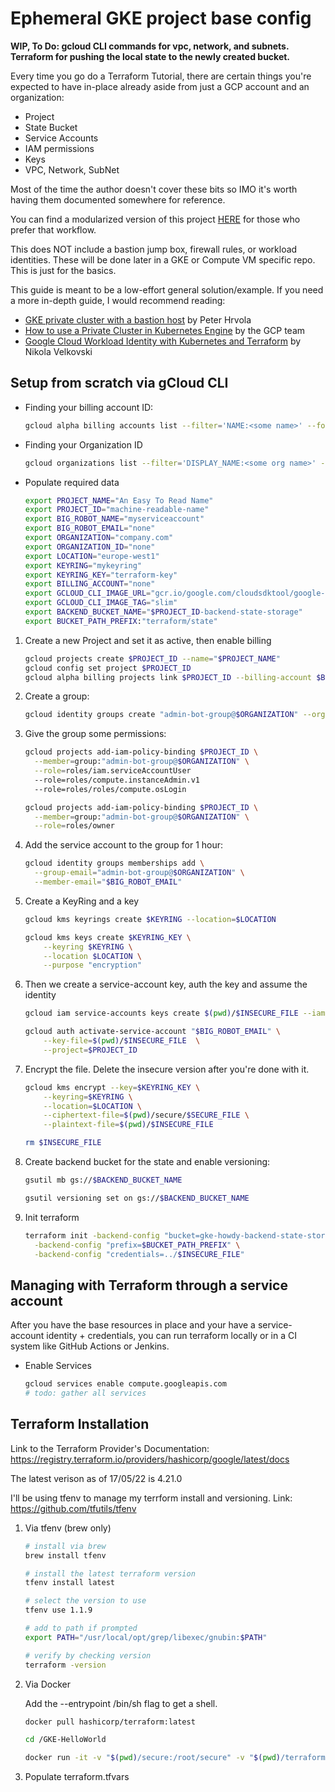 # Ephemeral GKE project base config

**WIP, To Do: gcloud CLI commands for vpc, network, and subnets. Terraform for pushing the local state to the newly created bucket.**


Every time you go do a Terraform Tutorial, there are certain things you're expected to have in-place already aside from just a GCP account and an organization:

- Project
- State Bucket
- Service Accounts
- IAM permissions
- Keys
- VPC, Network, SubNet

Most of the time the author doesn't cover these bits so IMO it's worth having them documented somewhere for reference.

You can find a modularized version of this project [HERE](https://github.com/cloudymax/modules-gcp-tf-base) for those who prefer that workflow.

This does NOT include a bastion jump box, firewall rules, or workload identities. These will be done later in a GKE or Compute VM specific repo. This is just for the basics.

This guide is meant to be a low-effort general solution/example.
If you need a more in-depth guide, I would recommend reading:

- [GKE private cluster with a bastion host](https://medium.com/google-cloud/gke-private-cluster-with-a-bastion-host-5480b44793a7) by Peter Hrvola
- [How to use a Private Cluster in Kubernetes Engine](https://github.com/GoogleCloudPlatform/gke-private-cluster-demo) by the GCP team
- [Google Cloud Workload Identity with Kubernetes and Terraform](https://www.cobalt.io/blog/google-cloud-workload-identity-with-kubernetes-and-terraform) by Nikola Velkovski

## Setup from scratch via gCloud CLI

- Finding your billing account ID:

  ```bash
  gcloud alpha billing accounts list --filter='NAME:<some name>' --format='value(ACCOUNT_ID)'
  ```

- Finding your Organization ID
  
  ```bash
  gcloud organizations list --filter='DISPLAY_NAME:<some org name>' --format='value(ID)'
  ```

- Populate required data

  ```bash
  export PROJECT_NAME="An Easy To Read Name"
  export PROJECT_ID="machine-readable-name"
  export BIG_ROBOT_NAME="myserviceaccount"
  export BIG_ROBOT_EMAIL="none"
  export ORGANIZATION="company.com"
  export ORGANIZATION_ID="none"
  export LOCATION="europe-west1"
  export KEYRING="mykeyring"
  export KEYRING_KEY="terraform-key"
  export BILLING_ACCOUNT="none"
  export GCLOUD_CLI_IMAGE_URL="gcr.io/google.com/cloudsdktool/google-cloud-cli"
  export GCLOUD_CLI_IMAGE_TAG="slim"
  export BACKEND_BUCKET_NAME="$PROJECT_ID-backend-state-storage"
  export BUCKET_PATH_PREFIX:"terraform/state"
  ```

1. Create a new Project and set it as active, then enable billing

    ```bash
    gcloud projects create $PROJECT_ID --name="$PROJECT_NAME"
    gcloud config set project $PROJECT_ID
    gcloud alpha billing projects link $PROJECT_ID --billing-account $BILLING_ACCOUNT
    ```

1. Create a group:

    ```bash
    gcloud identity groups create "admin-bot-group@$ORGANIZATION" --organization=$ORGANIZATION --display-name="top-level bot group" --description="Admin level access   robots"
    ```

2. Give the group some permissions:

    ```bash
    gcloud projects add-iam-policy-binding $PROJECT_ID \
      --member=group:"admin-bot-group@$ORGANIZATION" \
      --role=roles/iam.serviceAccountUser
      --role=roles/compute.instanceAdmin.v1
      --role=roles/roles/compute.osLogin

    gcloud projects add-iam-policy-binding $PROJECT_ID \
      --member=group:"admin-bot-group@$ORGANIZATION" \
      --role=roles/owner
    ```

4. Add the service account to the group for 1 hour:

    ```bash
    gcloud identity groups memberships add \
      --group-email="admin-bot-group@$ORGANIZATION" \
      --member-email="$BIG_ROBOT_EMAIL"
    ```

5. Create a KeyRing and a key

    ```bash
    gcloud kms keyrings create $KEYRING --location=$LOCATION

    gcloud kms keys create $KEYRING_KEY \
        --keyring $KEYRING \
        --location $LOCATION \
        --purpose "encryption"
    ```

6. Then we create a service-account key, auth the key and assume the identity

    ```bash
    gcloud iam service-accounts keys create $(pwd)/$INSECURE_FILE --iam-account="$BIG_ROBOT_EMAIL"

    gcloud auth activate-service-account "$BIG_ROBOT_EMAIL" \
        --key-file=$(pwd)/$INSECURE_FILE  \
        --project=$PROJECT_ID
    ```

7. Encrypt the file. Delete the insecure version after  you're done with it.

    ```bash
    gcloud kms encrypt --key=$KEYRING_KEY \
        --keyring=$KEYRING \
        --location=$LOCATION \
        --ciphertext-file=$(pwd)/secure/$SECURE_FILE \
        --plaintext-file=$(pwd)/$INSECURE_FILE

    rm $INSECURE_FILE
    ```

8. Create backend bucket for the state and enable versioning:

    ```bash
    gsutil mb gs://$BACKEND_BUCKET_NAME

    gsutil versioning set on gs://$BACKEND_BUCKET_NAME
    ```

7. Init terraform

    ```bash
    terraform init -backend-config "bucket=gke-howdy-backend-state-storage" \
      -backend-config "prefix=$BUCKET_PATH_PREFIX" \
      -backend-config "credentials=../$INSECURE_FILE" 
    ```

## Managing with Terraform through a service account

After you have the base resources in place and your have a service-account identity + credentials, you can run terraform locally or in a CI system like GitHub Actions or Jenkins.

- Enable Services 

  ```bash
  gcloud services enable compute.googleapis.com
  # todo: gather all services
  ```

## Terraform Installation

Link to the Terraform Provider's Documentation: https://registry.terraform.io/providers/hashicorp/google/latest/docs

The latest verison as of 17/05/22 is 4.21.0

I'll be using tfenv to manage my terrform install and versioning. Link: https://github.com/tfutils/tfenv

1. Via tfenv (brew only)

    ```bash
    # install via brew
    brew install tfenv

    # install the latest terraform version
    tfenv install latest

    # select the version to use 
    tfenv use 1.1.9

    # add to path if prompted
    export PATH="/usr/local/opt/grep/libexec/gnubin:$PATH"

    # verify by checking version
    terraform -version
    ```

2. Via Docker

    Add the --entrypoint /bin/sh flag to get a shell.

    ```bash
    docker pull hashicorp/terraform:latest

    cd /GKE-HelloWorld

    docker run -it -v "$(pwd)/secure:/root/secure" -v "$(pwd)/terraform:/root/terraform" --workdir "/root/terraform" hashicorp/terraform:latest init
    ```

3. Populate terraform.tfvars
